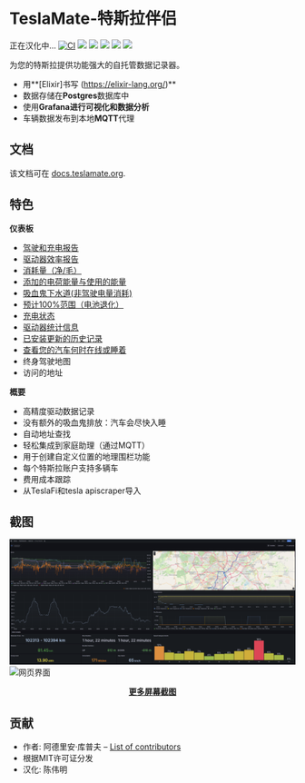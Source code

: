# TeslaMate-特斯拉伴侣
正在汉化中...
[![CI](https://github.com/adriankumpf/teslamate/workflows/CI/badge.svg?branch=master)](https://github.com/adriankumpf/teslamate/actions?query=workflow%3ACI)
[![](https://coveralls.io/repos/github/adriankumpf/teslamate/badge.svg?branch=master)](https://coveralls.io/github/adriankumpf/teslamate?branch=master)
[![](https://img.shields.io/docker/v/teslamate/teslamate/latest)](https://hub.docker.com/r/teslamate/teslamate)
[![](https://img.shields.io/docker/image-size/teslamate/teslamate/latest)](https://hub.docker.com/r/teslamate/teslamate)
[![](https://img.shields.io/docker/pulls/teslamate/teslamate?color=%23099cec)](https://hub.docker.com/r/teslamate/teslamate)
[![](https://img.shields.io/badge/Donate-PayPal-ff69b4.svg)](https://www.paypal.com/cgi-bin/webscr?cmd=_s-xclick&hosted_button_id=YE4CPXRAV9CVL&source=url)

为您的特斯拉提供功能强大的自托管数据记录器。

- 用**[Elixir]书写 (https://elixir-lang.org/)**
- 数据存储在**Postgres**数据库中
- 使用**Grafana进行可视化和数据分析**
- 车辆数据发布到本地**MQTT**代理

## 文档

该文档可在 [docs.teslamate.org](https://docs.teslamate.org/).

## 特色

**仪表板**

- [驾驶和充电报告](https://docs.teslamate.org/docs/screenshots#charging-details)
- [驱动器效率报告](https://docs.teslamate.org/docs/screenshots#efficiency)
- [消耗量（净/毛）](https://docs.teslamate.org/docs/screenshots#efficiency)
- [添加的电荷能量与使用的能量](https://docs.teslamate.org/docs/screenshots#charges)
- [吸血鬼下水道(非驾驶电量消耗)](https://docs.teslamate.org/docs/screenshots#vampire-drain)
- [预计100%范围（电池退化）](https://docs.teslamate.org/docs/screenshots#projected-range)
- [充电状态](https://docs.teslamate.org/docs/screenshots#charging-stats)
- [驱动器统计信息](https://docs.teslamate.org/docs/screenshots#drive-stats)
- [已安装更新的历史记录](https://docs.teslamate.org/docs/screenshots#updates)
- [查看您的汽车何时在线或睡着](https://docs.teslamate.org/docs/screenshots#states)
- 终身驾驶地图
- 访问的地址

**概要**

- 高精度驱动数据记录
- 没有额外的吸血鬼排放：汽车会尽快入睡
- 自动地址查找
- 轻松集成到家庭助理（通过MQTT）
- 用于创建自定义位置的地理围栏功能
- 每个特斯拉账户支持多辆车
- 费用成本跟踪
- 从TeslaFi和tesla apiscraper导入

## 截图

![驱动器详细信息](/website/static/screenshots/drive.png)
![网页界面](/website/static/screenshots/web_interface.png)

<p align="center">
  <strong><a href="https://docs.teslamate.org/docs/screenshots">更多屏幕截图</a></strong>
</p>

## 贡献

- 作者: 阿德里安·库普夫 – [List of contributors](https://github.com/adriankumpf/teslamate/graphs/contributors)
- 根据MIT许可证分发
- 汉化: 陈伟明
